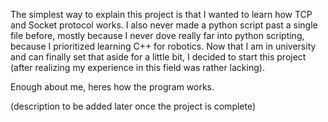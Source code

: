 The simplest way to explain this project is that I wanted to learn how TCP and Socket protocol works.
I also never made a python script past a single file before, mostly because I never dove really far into python scripting,
because I prioritized learning C++ for robotics. Now that I am in university and can finally set that aside for a little bit,
I decided to start this project (after realizing my experience in this field was rather lacking).

Enough about me, heres how the program works.

(description to be added later once the project is complete)
